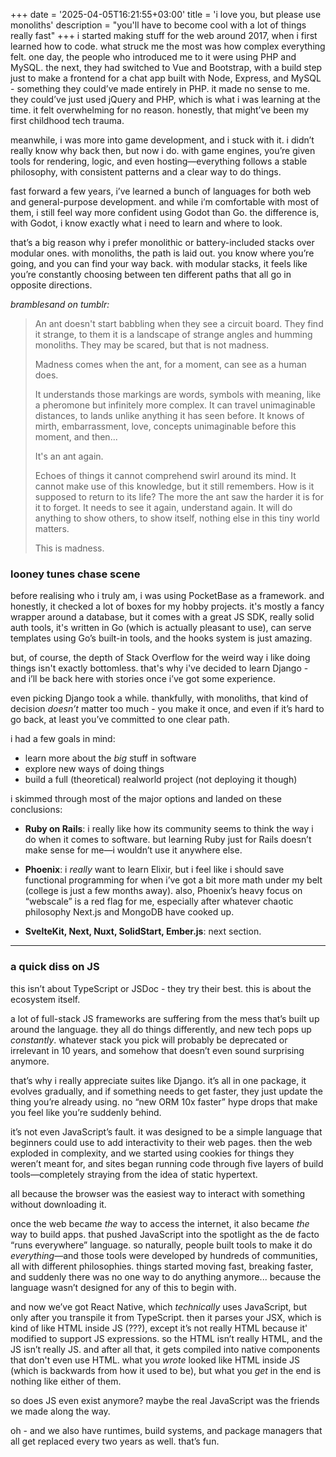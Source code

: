 +++
date = '2025-04-05T16:21:55+03:00'
title = 'i love you, but please use monoliths'
description = "you'll have to become cool with a lot of things really fast"
+++
i started making stuff for the web around 2017, when i first learned how to code. what struck me the most was how complex everything felt. one day, the people who introduced me to it were using PHP and MySQL. the next, they had switched to Vue and Bootstrap, with a build step just to make a frontend for a chat app built with Node, Express, and MySQL - something they could’ve made entirely in PHP.
it made no sense to me. they could’ve just used jQuery and PHP, which is what i was learning at the time. it felt overwhelming for no reason. honestly, that might’ve been my first childhood tech trauma.

meanwhile, i was more into game development, and i stuck with it. i didn’t really know why back then, but now i do.
with game engines, you’re given tools for rendering, logic, and even hosting—everything follows a stable philosophy, with consistent patterns and a clear way to do things.

fast forward a few years, i’ve learned a bunch of languages for both web and general-purpose development. and while i’m comfortable with most of them, i still feel way more confident using Godot than Go. the difference is, with Godot, i know exactly what i need to learn and where to look.

that’s a big reason why i prefer monolithic or battery-included stacks over modular ones. with monoliths, the path is laid out. you know where you’re going, and you can find your way back. with modular stacks, it feels like you’re constantly choosing between ten different paths that all go in opposite directions.

_bramblesand on tumblr:_
>An ant doesn't start babbling when they see a circuit board. They find it strange, to them it is a landscape of strange angles and humming monoliths. They may be scared, but that is not madness.
>
>Madness comes when the ant, for a moment, can see as a human does.
>
>It understands those markings are words, symbols with meaning, like a pheromone but infinitely more complex. It can travel unimaginable distances, to lands unlike anything it has seen before. It knows of mirth, embarrassment, love, concepts unimaginable before this moment, and then...
>
>It's an ant again.
>
>Echoes of things it cannot comprehend swirl around its mind. It cannot make use of this knowledge, but it still remembers. How is it supposed to return to its life? The more the ant saw the harder it is for it to forget. It needs to see it again, understand again. It will do anything to show others, to show itself, nothing else in this tiny world matters.
>
>This is madness.

### looney tunes chase scene
before realising who i truly am, i was using PocketBase as a framework. and honestly, it checked a lot of boxes for my hobby projects. it's mostly a fancy wrapper around a database, but it comes with a great JS SDK, really solid auth tools, it's written in Go (which is actually pleasant to use), can serve templates using Go’s built-in tools, and the hooks system is just amazing.

but, of course, the depth of Stack Overflow for the weird way i like doing things isn't exactly bottomless. that's why i've decided to learn Django - and i’ll be back here with stories once i’ve got some experience.

even picking Django took a while. thankfully, with monoliths, that kind of decision _doesn’t_ matter too much - you make it once, and even if it’s hard to go back, at least you’ve committed to one clear path.

i had a few goals in mind:

- learn more about the _big_ stuff in software
- explore new ways of doing things
- build a full (theoretical) realworld project (not deploying it though)

i skimmed through most of the major options and landed on these conclusions:

- **Ruby on Rails**: i really like how its community seems to think the way i do when it comes to software. but learning Ruby just for Rails doesn’t make sense for me—i wouldn’t use it anywhere else.
- **Phoenix**: i _really_ want to learn Elixir, but i feel like i should save functional programming for when i’ve got a bit more math under my belt (college is just a few months away). also, Phoenix’s heavy focus on “webscale” is a red flag for me, especially after whatever chaotic philosophy Next.js and MongoDB have cooked up.

- **SvelteKit, Next, Nuxt, SolidStart, Ember.js**: next section.

---

### a quick diss on JS

this isn’t about TypeScript or JSDoc - they try their best. this is about the ecosystem itself.

a lot of full-stack JS frameworks are suffering from the mess that’s built up around the language. they all do things differently, and new tech pops up _constantly_. whatever stack you pick will probably be deprecated or irrelevant in 10 years, and somehow that doesn’t even sound surprising anymore.

that’s why i really appreciate suites like Django. it’s all in one package, it evolves gradually, and if something needs to get faster, they just update the thing you’re already using. no “new ORM 10x faster” hype drops that make you feel like you’re suddenly behind.

it’s not even JavaScript’s fault. it was designed to be a simple language that beginners could use to add interactivity to their web pages. then the web exploded in complexity, and we started using cookies for things they weren’t meant for, and sites began running code through five layers of build tools—completely straying from the idea of static hypertext.

all because the browser was the easiest way to interact with something without downloading it.

once the web became _the_ way to access the internet, it also became _the_ way to build apps. that pushed JavaScript into the spotlight as the de facto “runs everywhere” language. so naturally, people built tools to make it do _everything_—and those tools were developed by hundreds of communities, all with different philosophies. things started moving fast, breaking faster, and suddenly there was no one way to do anything anymore... because the language wasn’t designed for any of this to begin with.

and now we’ve got React Native, which _technically_ uses JavaScript, but only after you transpile it from TypeScript. then it parses your JSX, which is kind of like HTML inside JS (???), except it’s not really HTML because it' modified to support JS expressions. so the HTML isn’t really HTML, and the JS isn’t really JS. and after all that, it gets compiled into native components that don't even use HTML. what you _wrote_ looked like HTML inside JS (which is backwards from how it used to be), but what you _get_ in the end is nothing like either of them.

so does JS even exist anymore?
maybe the real JavaScript was the friends we made along the way.

oh - and we also have runtimes, build systems, and package managers that all get replaced every two years as well. that’s fun.
